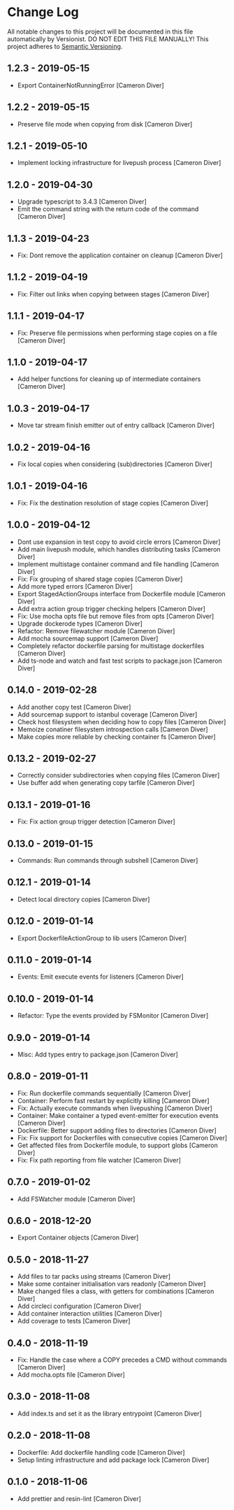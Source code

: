 # Change Log

All notable changes to this project will be documented in this file
automatically by Versionist. DO NOT EDIT THIS FILE MANUALLY!
This project adheres to [Semantic Versioning](http://semver.org/).

## 1.2.3 - 2019-05-15

* Export ContainerNotRunningError [Cameron Diver]

## 1.2.2 - 2019-05-15

* Preserve file mode when copying from disk [Cameron Diver]

## 1.2.1 - 2019-05-10

* Implement locking infrastructure for livepush process [Cameron Diver]

## 1.2.0 - 2019-04-30

* Upgrade typescript to 3.4.3 [Cameron Diver]
* Emit the command string with the return code of the command [Cameron Diver]

## 1.1.3 - 2019-04-23

* Fix: Dont remove the application container on cleanup [Cameron Diver]

## 1.1.2 - 2019-04-19

* Fix: Filter out links when copying between stages [Cameron Diver]

## 1.1.1 - 2019-04-17

* Fix: Preserve file permissions when performing stage copies on a file [Cameron Diver]

## 1.1.0 - 2019-04-17

* Add helper functions for cleaning up of intermediate containers [Cameron Diver]

## 1.0.3 - 2019-04-17

* Move tar stream finish emitter out of entry callback [Cameron Diver]

## 1.0.2 - 2019-04-16

* Fix local copies when considering (sub)directories [Cameron Diver]

## 1.0.1 - 2019-04-16

* Fix: Fix the destination resolution of stage copies [Cameron Diver]

## 1.0.0 - 2019-04-12

* Dont use expansion in test copy to avoid circle errors [Cameron Diver]
* Add main livepush module, which handles distributing tasks [Cameron Diver]
* Implement multistage container command and file handling [Cameron Diver]
* Fix: Fix grouping of shared stage copies [Cameron Diver]
* Add more typed errors [Cameron Diver]
* Export StagedActionGroups interface from Dockerfile module [Cameron Diver]
* Add extra action group trigger checking helpers [Cameron Diver]
* Fix: Use mocha opts file but remove files from opts [Cameron Diver]
* Upgrade dockerode types [Cameron Diver]
* Refactor: Remove filewatcher module [Cameron Diver]
* Add mocha sourcemap support [Cameron Diver]
* Completely refactor dockerfile parsing for multistage dockerfiles [Cameron Diver]
* Add ts-node and watch and fast test scripts to package.json [Cameron Diver]

## 0.14.0 - 2019-02-28

* Add another copy test [Cameron Diver]
* Add sourcemap support to istanbul coverage [Cameron Diver]
* Check host filesystem when deciding how to copy files [Cameron Diver]
* Memoize conatiner filesystem introspection calls [Cameron Diver]
* Make copies more reliable by checking container fs [Cameron Diver]

## 0.13.2 - 2019-02-27

* Correctly consider subdirectories when copying files [Cameron Diver]
* Use buffer add when generating copy tarfile [Cameron Diver]

## 0.13.1 - 2019-01-16

* Fix: Fix action group trigger detection [Cameron Diver]

## 0.13.0 - 2019-01-15

* Commands: Run commands through subshell [Cameron Diver]

## 0.12.1 - 2019-01-14

* Detect local directory copies [Cameron Diver]

## 0.12.0 - 2019-01-14

* Export DockerfileActionGroup to lib users [Cameron Diver]

## 0.11.0 - 2019-01-14

* Events: Emit execute events for listeners [Cameron Diver]

## 0.10.0 - 2019-01-14

* Refactor: Type the events provided by FSMonitor [Cameron Diver]

## 0.9.0 - 2019-01-14

* Misc: Add types entry to package.json [Cameron Diver]

## 0.8.0 - 2019-01-11

* Fix: Run dockerfile commands sequentially [Cameron Diver]
* Container: Perform fast restart by explicitly killing [Cameron Diver]
* Fix: Actually execute commands when livepushing [Cameron Diver]
* Container: Make container a typed event-emitter for execution events [Cameron Diver]
* Dockerfile: Better support adding files to directories [Cameron Diver]
* Fix: Fix support for Dockerfiles with consecutive copies [Cameron Diver]
* Get affected files from Dockerfile module, to support globs [Cameron Diver]
* Fix: Fix path reporting from file watcher [Cameron Diver]

## 0.7.0 - 2019-01-02

* Add FSWatcher module [Cameron Diver]

## 0.6.0 - 2018-12-20

* Export Container objects [Cameron Diver]

## 0.5.0 - 2018-11-27

* Add files to tar packs using streams [Cameron Diver]
* Make some container initialisation vars readonly [Cameron Diver]
* Make changed files a class, with getters for combinations [Cameron Diver]
* Add circleci configuration [Cameron Diver]
* Add container interaction utilities [Cameron Diver]
* Add coverage to tests [Cameron Diver]

## 0.4.0 - 2018-11-19

* Fix: Handle the case where a COPY precedes a CMD without commands [Cameron Diver]
* Add mocha.opts file [Cameron Diver]

## 0.3.0 - 2018-11-08

* Add index.ts and set it as the library entrypoint [Cameron Diver]

## 0.2.0 - 2018-11-08

* Dockerfile: Add dockerfile handling code [Cameron Diver]
* Setup linting infrastructure and add package lock [Cameron Diver]

## 0.1.0 - 2018-11-06

* Add prettier and resin-lint [Cameron Diver]
